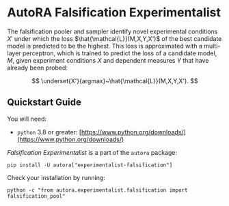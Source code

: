 # AutoRA Falsification Experimentalist

The falsification pooler and sampler identify novel experimental conditions $X'$ under 
which the loss $\hat{\mathcal{L}}(M,X,Y,X')$ of the best 
candidate model is predicted to be the highest. This loss is 
approximated with a multi-layer perceptron, which is trained to 
predict the loss of a candidate model, $M$, given experiment 
conditions $X$  and dependent measures $Y$ that have already been probed:

$$
\underset{X'}{argmax}~\hat{\mathcal{L}}(M,X,Y,X').
$$

## Quickstart Guide

You will need:

- `python` 3.8 or greater: [https://www.python.org/downloads/](https://www.python.org/downloads/)

*Falsification Experimentalist* is a part of the `autora` package:

```shell
pip install -U autora["experimentalist-falsification"]
```


Check your installation by running:
```shell
python -c "from autora.experimentalist.falsification import falsification_pool"
```
